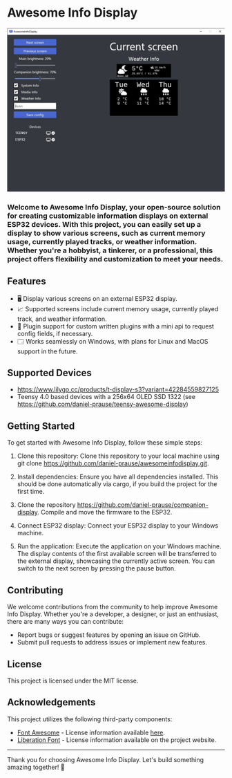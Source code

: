 # Awesome Info Display

![](./example.png)

### Welcome to Awesome Info Display, your open-source solution for creating customizable information displays on external ESP32 devices. With this project, you can easily set up a display to show various screens, such as current memory usage, currently played tracks, or weather information. Whether you're a hobbyist, a tinkerer, or a professional, this project offers flexibility and customization to meet your needs.

## Features

- 🖥️ Display various screens on an external ESP32 display.
- 📈 Supported screens include current memory usage, currently played track, and weather information.
- 🔌 Plugin support for custom written plugins with a mini api to request config fields, if necessary.
- 🗔 Works seamlessly on Windows, with plans for Linux and MacOS support in the future.

## Supported Devices

- https://www.lilygo.cc/products/t-display-s3?variant=42284559827125
- Teensy 4.0 based devices with a 256x64 OLED SSD 1322 (see https://github.com/daniel-prause/teensy-awesome-display)

## Getting Started

To get started with Awesome Info Display, follow these simple steps:

1. Clone this repository: Clone this repository to your local machine using git clone https://github.com/daniel-prause/awesomeinfodisplay.git.

2. Install dependencies: Ensure you have all dependencies installed. This should be done automatically via cargo, if you build the project for the first time.

3. Clone the repository https://github.com/daniel-prause/companion-display. Compile and move the firmware to the ESP32.

4. Connect ESP32 display: Connect your ESP32 display to your Windows machine.

5. Run the application: Execute the application on your Windows machine. The display contents of the first available screen will be transferred to the external display, showcasing the currently active screen. You can switch to the next screen by pressing the pause button.

## Contributing

We welcome contributions from the community to help improve Awesome Info Display. Whether you're a developer, a designer, or just an enthusiast, there are many ways you can contribute:

- Report bugs or suggest features by opening an issue on GitHub.
- Submit pull requests to address issues or implement new features.

## License

This project is licensed under the MIT license.

## Acknowledgements

This project utilizes the following third-party components:

- [Font Awesome](https://github.com/FortAwesome/Font-Awesome) - License information available [here](https://github.com/FortAwesome/Font-Awesome/blob/5.x/LICENSE.txt).
- [Liberation Font](https://scripts.sil.org/cms/scripts/page.php?site_id=nrsi&id=ofl) - License information available on the project website.

---

Thank you for choosing Awesome Info Display. Let's build something amazing together! 🚀
